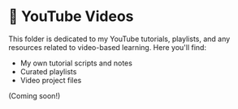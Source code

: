 # 🎥 YouTube Videos

This folder is dedicated to my YouTube tutorials, playlists, and any resources related to video-based learning. Here you'll find:

- My own tutorial scripts and notes
- Curated playlists
- Video project files

(Coming soon!) 